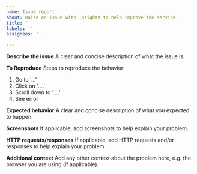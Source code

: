 ```yaml
---
name: Issue report
about: Raise an issue with Insights to help improve the service
title: ''
labels: ''
assignees: ''

---
```


**Describe the issue**
A clear and concise description of what the issue is.

**To Reproduce**
Steps to reproduce the behavior:
1. Go to '...'
2. Click on '....'
3. Scroll down to '....'
4. See error

**Expected behavior**
A clear and concise description of what you expected to happen.

**Screenshots**
If applicable, add screenshots to help explain your problem.

**HTTP requests/responses**
If applicable, add HTTP requests and/or responses to help explain your problem.

**Additional context**
Add any other context about the problem here, e.g. the browser you are using (if applicable).
